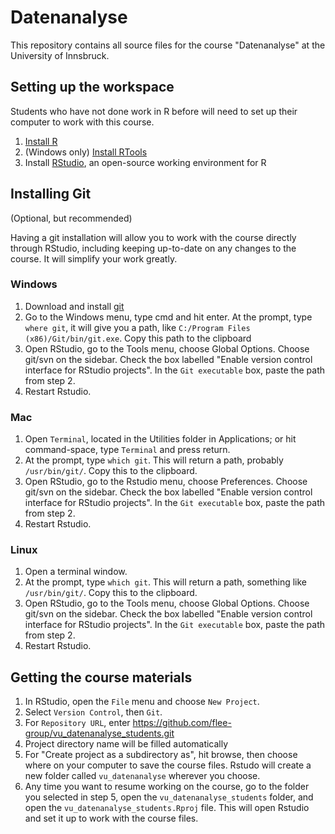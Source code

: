 # Datenanalyse

This repository contains all source files for the course "Datenanalyse" at the University of Innsbruck.

## Setting up the workspace

Students who have not done work in R before will need to set up their computer to work with this course.

1. [Install R](https://cran.r-project.org)
2. (Windows only) [Install RTools](https://cran.r-project.org)
3. Install [RStudio](https://posit.co/downloads/), an open-source working environment for R

## Installing Git
(Optional, but recommended)

Having a git installation will allow you to work with the course directly through RStudio, including keeping up-to-date on any changes to the course. It will simplify your work greatly.

### Windows
1. Download and install [git](https://git-scm.com/downloads)
2. Go to the Windows menu, type cmd and hit enter. At the prompt, type `where git`, it will give you a path, like `C:/Program Files (x86)/Git/bin/git.exe`. Copy this path to the clipboard
3. Open RStudio, go to the Tools menu, choose Global Options. Choose git/svn on the sidebar. Check the box labelled "Enable version control interface for RStudio projects". In the `Git executable` box, paste the path from step 2.
4. Restart Rstudio.

### Mac
1. Open `Terminal`, located in the Utilities folder in Applications; or hit command-space, type `Terminal` and press return.
2. At the prompt, type `which git`. This will return a path, probably `/usr/bin/git/`. Copy this to the clipboard.
3. Open RStudio, go to the Rstudio menu, choose Preferences. Choose git/svn on the sidebar. Check the box labelled "Enable version control interface for RStudio projects". In the `Git executable` box, paste the path from step 2.
4. Restart Rstudio.

### Linux
1. Open a terminal window.
2. At the prompt, type `which git`. This will return a path, something like `/usr/bin/git/`. Copy this to the clipboard.
3. Open RStudio, go to the Tools menu, choose Global Options. Choose git/svn on the sidebar. Check the box labelled "Enable version control interface for RStudio projects". In the `Git executable` box, paste the path from step 2.
4. Restart Rstudio.

## Getting the course materials

1. In RStudio, open the `File` menu and choose `New Project`.
2. Select `Version Control`, then `Git`.
3. For `Repository URL`, enter https://github.com/flee-group/vu_datenanalyse_students.git
4. Project directory name will be filled automatically
5. For "Create project as a subdirectory as", hit browse, then choose where on your computer to save the course files. Rstudo will create a new folder called `vu_datenanalyse` wherever you choose.
6. Any time you want to resume working on the course, go to the folder you selected in step 5, open the `vu_datenanalyse_students` folder, and open the `vu_datenanalyse_students.Rproj` file. This will open Rstudio and set it up to work with the course files.